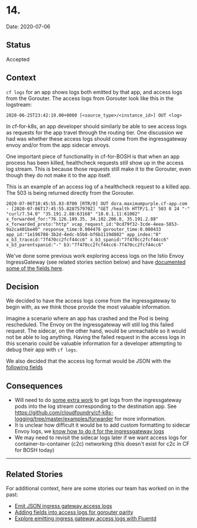 # 14.

Date: 2020-07-06

## Status

Accepted

## Context

`cf logs` for an app shows logs both emitted by that app, and access logs from
the Gorouter. The access logs from Gorouter look like this in the logstream:

```
2020-06-25T23:42:19.00+0000 [<source_type>/<instance_id>] OUT <log>
```

In cf-for-k8s, an app developer should similarly be able to see access logs as
requests for the app travel through the routing tier. One discussion we had was
whether these access logs should come from the ingressgateway envoy and/or from the
app sidecar envoys.


One important piece of functionality in cf-for-BOSH is that when an app process has been killed, healthcheck requests still
show up in the access log stream. This is because those requests still make it
to the Gorouter, even though they do not make it to the app itself.

This is an example of an access log of a healthcheck request to a killed app.
The 503 is being returned directly from the Gorouter.
```
2020-07-06T10:45:55.83-0700 [RTR/0] OUT dora.maximumpurple.cf-app.com - [2020-07-06T17:45:55.828757970Z] "GET /health HTTP/1.1" 503 0 24 "-" "curl/7.54.0" "35.191.2.88:63168" "10.0.1.11:61002" x_forwarded_for:"76.126.189.35, 34.102.206.8, 35.191.2.88" x_forwarded_proto:"http" vcap_request_id:"0cd79f32-3cde-4eea-5853-9a2ca401be40" response_time:0.004478 gorouter_time:0.000433 app_id:"1e196708-3b2d-4edc-b5b8-bf6b1119d802" app_index:"0" x_b3_traceid:"7f470cc2fcf44cc6" x_b3_spanid:"7f470cc2fcf44cc6" x_b3_parentspanid:"-" b3:"7f470cc2fcf44cc6-7f470cc2fcf44cc6"
```

We've done some previous work exploring access logs on the Istio Envoy
IngressGateway (see related stories section below) and have [documented some of
the fields
here](https://github.com/cloudfoundry/cf-k8s-networking/blob/37dabf7907ffa7b284980cfcb6813ebcd449736c/doc/access-logs.md).

## Decision

We decided to have the access logs come from the ingressgateway to begin with,
as we think those provide the most valuable information.

Imagine a scenario where an app has crashed and the Pod is being rescheduled.
The Envoy on the ingressgateway will still log this failed request. The sidecar,
on the other hand, would be unreachable so it would not be able to log anything.
Having the failed request in the access logs in this scenario could be valuable
information for a developer attempting to debug their app with `cf logs`.

We also decided that the access log format would be JSON with the [following
fields](https://docs.google.com/spreadsheets/d/1CuvoUEkiizVKvSZ2IaLya40sgMbm5at78CqxB8uUe80/edit#gid=0)

## Consequences

- Will need to do [some extra work](https://www.pivotaltracker.com/story/show/172732552)
to get logs from the ingressgateway pods into the log stream corresponding to the destination app.
See https://github.com/cloudfoundry/cf-k8s-logging/tree/master/examples/forwarder for more information.
- It is unclear how difficult it would be to add custom formatting to sidecar Envoy logs,
we [know how to do it for the ingressgateway logs](https://www.pivotaltracker.com/story/show/169739120)
- We may need to revisit the sidecar logs later if we want access logs for container-to-container (c2c)
networking (this doesn't exist for c2c in CF for BOSH today)

---

## Related Stories
For additional context, here are some stories our team has worked on in the
past:

- [Emit JSON ingress gateway access logs](https://www.pivotaltracker.com/story/show/169739120)
- [Adding fields into access logs for gorouter parity](https://www.pivotaltracker.com/story/show/169737156)
- [Explore emitting ingress gateway access logs with Fluentd](https://www.pivotaltracker.com/story/show/170119094)
